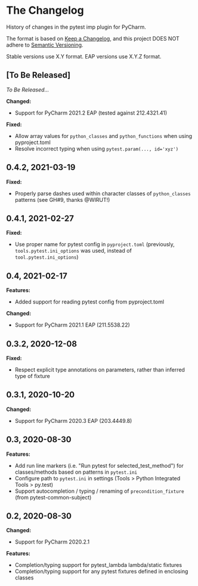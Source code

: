 The Changelog
=============

History of changes in the pytest imp plugin for PyCharm.

The format is based on [Keep a Changelog](https://keepachangelog.com/en/1.0.0/),
and this project DOES NOT adhere to [Semantic Versioning](https://semver.org/spec/v2.0.0.html).

Stable versions use X.Y format.
EAP versions use X.Y.Z format.


[To Be Released]
----------------

_To Be Released..._

**Changed:**
 - Support for PyCharm 2021.2 EAP (tested against 212.4321.41)

**Fixed:**
 - Allow array values for `python_classes` and `python_functions` when using pyproject.toml
 - Resolve incorrect typing when using `pytest.param(..., id='xyz')`


0.4.2, 2021-03-19
-----------------

**Fixed:**
 - Properly parse dashes used within character classes of `python_classes` patterns (see GH#9, thanks @WIRUT!)


0.4.1, 2021-02-27
-----------------

**Fixed:**
 - Use proper name for pytest config in `pyproject.toml` (previously, `tools.pytest.ini_options` was used, instead of `tool.pytest.ini_options`)


0.4, 2021-02-17
---------------

**Features:**
 - Added support for reading pytest config from pyproject.toml

**Changed:**
 - Support for PyCharm 2021.1 EAP (211.5538.22)


0.3.2, 2020-12-08
-----------------

**Fixed:**
 - Respect explicit type annotations on parameters, rather than inferred type of fixture


0.3.1, 2020-10-20
-----------------

**Changed:**
 - Support for PyCharm 2020.3 EAP (203.4449.8)


0.3, 2020-08-30
---------------

**Features:**
 - Add run line markers (i.e. "Run pytest for selected_test_method") for classes/methods based on patterns in `pytest.ini`
 - Configure path to `pytest.ini` in settings (Tools > Python Integrated Tools > py.test)
 - Support autocompletion / typing / renaming of `precondition_fixture` (from pytest-common-subject)


0.2, 2020-08-30
---------------

**Changed:**
 - Support for PyCharm 2020.2.1

**Features:**
 - Completion/typing support for pytest_lambda lambda/static fixtures
 - Completion/typing support for any pytest fixtures defined in enclosing classes
